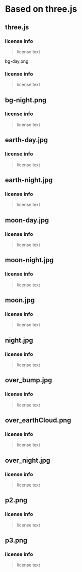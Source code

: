 # Based on three.js

## three.js 
### license info
> license text


bg-day.png
### license info
> license text

## bg-night.png
### license info
> license text

## earth-day.jpg
### license info
> license text

## earth-night.jpg
### license info
> license text

## moon-day.jpg
### license info
> license text

## moon-night.jpg
### license info
> license text

## moon.jpg
### license info
> license text

## night.jpg
### license info
> license text

## over_bump.jpg
### license info
> license text

## over_earthCloud.png
### license info
> license text

## over_night.jpg
### license info
> license text

## p2.png
### license info
> license text

## p3.png
### license info
> license text
